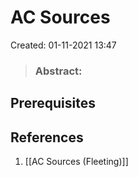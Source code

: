 # AC Sources
Created: 01-11-2021 13:47

> ### **Abstract:**

## Prerequisites

## References
1. [[AC Sources (Fleeting)]]
